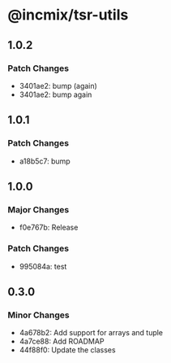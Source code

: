 # @incmix/tsr-utils

## 1.0.2

### Patch Changes

- 3401ae2: bump (again)
- 3401ae2: bump again

## 1.0.1

### Patch Changes

- a18b5c7: bump

## 1.0.0

### Major Changes

- f0e767b: Release

### Patch Changes

- 995084a: test

## 0.3.0

### Minor Changes

- 4a678b2: Add support for arrays and tuple
- 4a7ce88: Add ROADMAP
- 44f88f0: Update the classes
